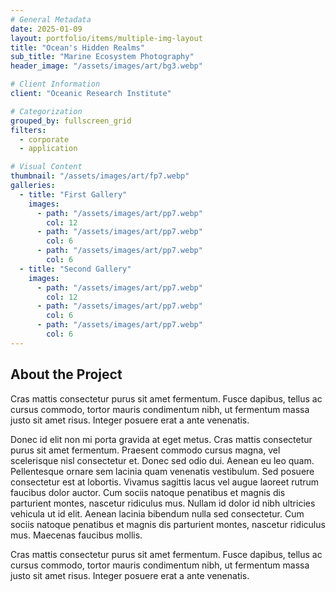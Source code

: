 ```yaml
---
# General Metadata
date: 2025-01-09
layout: portfolio/items/multiple-img-layout
title: "Ocean's Hidden Realms"
sub_title: "Marine Ecosystem Photography"
header_image: "/assets/images/art/bg3.webp"

# Client Information
client: "Oceanic Research Institute"

# Categorization
grouped_by: fullscreen_grid
filters:
  - corporate
  - application

# Visual Content
thumbnail: "/assets/images/art/fp7.webp"
galleries:
  - title: "First Gallery"
    images:
      - path: "/assets/images/art/pp7.webp"
        col: 12
      - path: "/assets/images/art/pp7.webp"
        col: 6
      - path: "/assets/images/art/pp7.webp"
        col: 6
  - title: "Second Gallery"
    images:
      - path: "/assets/images/art/pp7.webp"
        col: 12
      - path: "/assets/images/art/pp7.webp"
        col: 6
      - path: "/assets/images/art/pp7.webp"
        col: 6
---
```

## About the Project
<p class="lead">Cras mattis consectetur purus sit amet fermentum. Fusce dapibus, tellus ac cursus commodo, tortor mauris condimentum nibh, ut fermentum massa justo sit amet risus. Integer posuere erat a ante venenatis.</p>

Donec id elit non mi porta gravida at eget metus. Cras mattis consectetur purus sit amet fermentum. Praesent commodo cursus magna, vel scelerisque nisl consectetur et. Donec sed odio dui. Aenean eu leo quam. Pellentesque ornare sem lacinia quam venenatis vestibulum. Sed posuere consectetur est at lobortis. Vivamus sagittis lacus vel augue laoreet rutrum faucibus dolor auctor. Cum sociis natoque penatibus et magnis dis parturient montes, nascetur ridiculus mus. Nullam id dolor id nibh ultricies vehicula ut id elit. Aenean lacinia bibendum nulla sed consectetur. Cum sociis natoque penatibus et magnis dis parturient montes, nascetur ridiculus mus. Maecenas faucibus mollis.

<!-- gallery -->

<p class="lead">Cras mattis consectetur purus sit amet fermentum. Fusce dapibus, tellus ac cursus commodo, tortor mauris condimentum nibh, ut fermentum massa justo sit amet risus. Integer posuere erat a ante venenatis.</p>

<!-- gallery -->